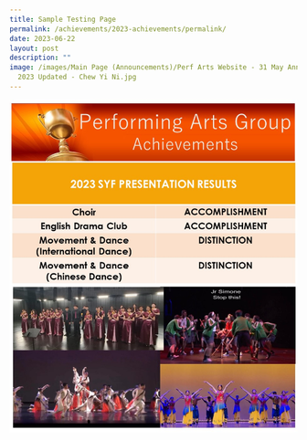 ```yaml
---
title: Sample Testing Page
permalink: /achievements/2023-achievements/permalink/
date: 2023-06-22
layout: post
description: ""
image: /images/Main Page (Announcements)/Perf Arts Website - 31 May Announcement
  2023 Updated - Chew Yi Ni.jpg
---
```

![PA Achievement 2023](/images/Main%20Page%20(Announcements)/Perf%20Arts%20Website%20-%2031%20May%20Announcement%202023%20Updated%20-%20Chew%20Yi%20Ni.jpg)
